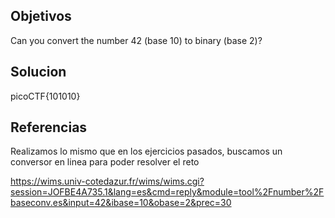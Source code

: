 
## Objetivos
Can you convert the number 42 (base 10) to binary (base 2)?

## Solucion
picoCTF{101010}
## Referencias
Realizamos lo mismo que en los ejercicios pasados, buscamos un conversor en linea para poder resolver el reto
	
https://wims.univ-cotedazur.fr/wims/wims.cgi?session=JOFBE4A735.1&lang=es&cmd=reply&module=tool%2Fnumber%2Fbaseconv.es&input=42&ibase=10&obase=2&prec=30